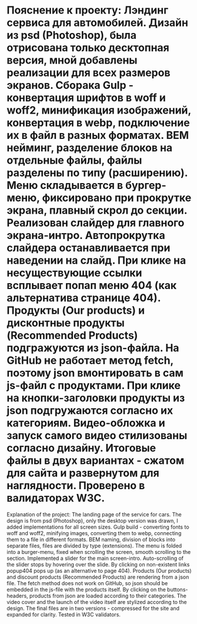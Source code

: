 Пояснение к проекту:
Лэндинг сервиса для автомобилей.
Дизайн из psd (Photoshop), была отрисована только десктопная версия, мной добавлены реализации для всех размеров экранов.
Сборака Gulp - конвертация шрифтов в woff и woff2, минификация изображений, конвертация в webp, подключение их в файл в разных форматах.
BEM нейминг, разделение блоков на отдельные файлы, файлы разделены по типу (расширению).
Меню складывается в бургер-меню, фиксировано при прокрутке экрана, плавный скрол до секции. 
Реализован слайдер для главного экрана-интро. Автопрокрутка слайдера останавливается при наведении на слайд.
При клике на несуществующие ссылки всплывает попап меню 404 (как альтернатива странице 404).
Продукты (Our products) и дисконтные продукты (Recommended Products) подгражуются из json-файла. На GitHub не работает метод fetch, поэтому json вмонтировать в сам js-файл с продуктами. При клике на кнопки-заголовки продукты из json подгружаются согласно их категориям.
Видео-обложка и запуск самого видео стилизованы согласно дизайну.
Итоговые файлы в двух вариантах - сжатом для сайта и развернутом для наглядности. Проверено в валидаторах W3C. 
================================
Explanation of the project:
The landing page of the service for cars.
The design is from psd (Photoshop), only the desktop version was drawn, I added implementations for all screen sizes.
Gulp build - converting fonts to woff and woff2, minifying images, converting them to webp, connecting them to a file in different formats. 
BEM naming, division of blocks into separate files, files are divided by type (extensions).
The menu is folded into a burger-menu, fixed when scrolling the screen, smooth scrolling to the section. 
Implemented a slider for the main screen-intro. Auto-scrolling of the slider stops by hovering over the slide.
By clicking on non-existent links popup404 pops up (as an alternative to page 404).
Products (Our products) and discount products (Recommended Products) are rendering from a json file. The fetch method does not work on GitHub, so json should be embedded in the js-file with the products itself. By clicking on the buttons-headers, products from json are loaded according to their categories.
The video cover and the launch of the video itself are stylized according to the design.
The final files are in two versions - compressed for the site and expanded for clarity. Tested in W3C validators.